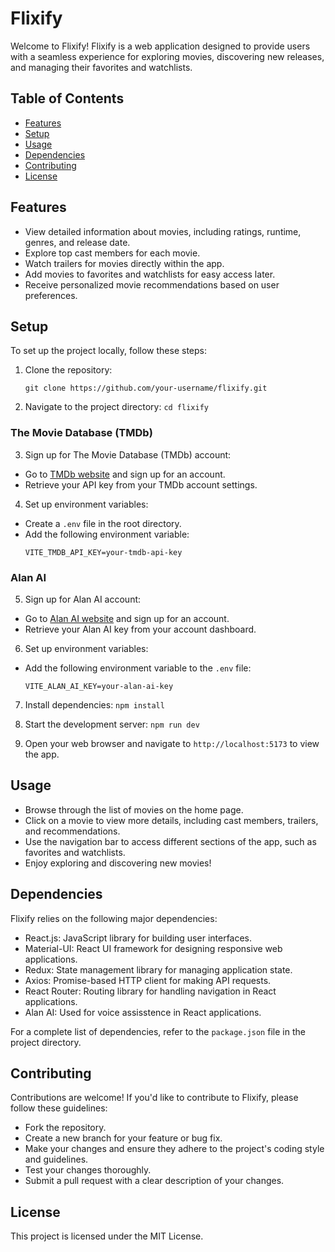 # Flixify

Welcome to Flixify! Flixify is a web application designed to provide users with a seamless experience for exploring movies, discovering new releases, and managing their favorites and watchlists.

## Table of Contents
- [Features](#features)
- [Setup](#setup)
- [Usage](#usage)
- [Dependencies](#dependencies)
- [Contributing](#contributing)
- [License](#license)

## Features
- View detailed information about movies, including ratings, runtime, genres, and release date.
- Explore top cast members for each movie.
- Watch trailers for movies directly within the app.
- Add movies to favorites and watchlists for easy access later.
- Receive personalized movie recommendations based on user preferences.

## Setup
To set up the project locally, follow these steps:

1. Clone the repository:

     ```
     git clone https://github.com/your-username/flixify.git
     ```


3. Navigate to the project directory:
   ``
   cd flixify
   ``

### The Movie Database (TMDb)
3. Sign up for The Movie Database (TMDb) account:
- Go to [TMDb website](https://www.themoviedb.org/) and sign up for an account.
- Retrieve your API key from your TMDb account settings.

4. Set up environment variables:
- Create a `.env` file in the root directory.
- Add the following environment variable:
  ```
  VITE_TMDB_API_KEY=your-tmdb-api-key
  ```

### Alan AI
5. Sign up for Alan AI account:
- Go to [Alan AI website](https://alan.app/) and sign up for an account.
- Retrieve your Alan AI key from your account dashboard.

6. Set up environment variables:
- Add the following environment variable to the `.env` file:
  ```
  VITE_ALAN_AI_KEY=your-alan-ai-key
  ```

7. Install dependencies:
   ``
   npm install
   ``
9. Start the development server:
    ``
   npm run dev
``

11. Open your web browser and navigate to `http://localhost:5173` to view the app.

## Usage
- Browse through the list of movies on the home page.
- Click on a movie to view more details, including cast members, trailers, and recommendations.
- Use the navigation bar to access different sections of the app, such as favorites and watchlists.
- Enjoy exploring and discovering new movies!

## Dependencies
Flixify relies on the following major dependencies:
- React.js: JavaScript library for building user interfaces.
- Material-UI: React UI framework for designing responsive web applications.
- Redux: State management library for managing application state.
- Axios: Promise-based HTTP client for making API requests.
- React Router: Routing library for handling navigation in React applications.
- Alan AI: Used for voice assisstence in React applications.

For a complete list of dependencies, refer to the `package.json` file in the project directory.

## Contributing
Contributions are welcome! If you'd like to contribute to Flixify, please follow these guidelines:
- Fork the repository.
- Create a new branch for your feature or bug fix.
- Make your changes and ensure they adhere to the project's coding style and guidelines.
- Test your changes thoroughly.
- Submit a pull request with a clear description of your changes.

## License
This project is licensed under the MIT License.





